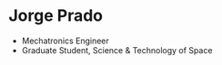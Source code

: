 # Jorge Prado  
  
* Mechatronics Engineer 
* Graduate Student, Science & Technology of Space
  
  
  

